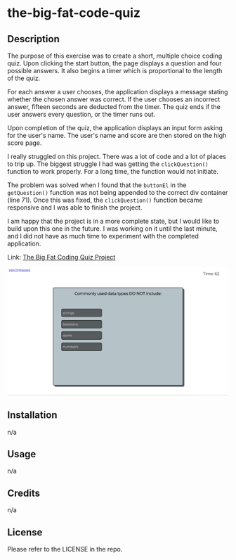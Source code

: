 # the-big-fat-code-quiz

## Description

The purpose of this exercise was to create a short, multiple choice coding quiz. Upon clicking the start button, the page displays a question and four possible answers. It also begins a timer which is proportional to the length of the quiz. 

For each answer a user chooses, the application displays a message stating whether the chosen answer was correct. If the user chooses an incorrect answer, fifteen seconds are deducted from the timer. The quiz ends if the user answers every question, or the timer runs out.

Upon completion of the quiz, the application displays an input form asking for the user's name. The user's name and score are then stored on the high score page.

I really struggled on this project. There was a lot of code and a lot of places to trip up. The biggest struggle I had was getting the `clickQuestion()` function to work properly. For a long time, the function would not initiate. 

The problem was solved when I found that the `buttonEl` in the `getQuestion()` function was not being appended to the correct div container (line 71). Once this was fixed, the `clickQuestion()` function became responsive and I was able to finish the project.

I am happy that the project is in a more complete state, but I would like to build upon this one in the future. I was working on it until the last minute, and I did not have as much time to experiment with the completed application.

Link: [The Big Fat Coding Quiz Project](https://zberkley88.github.io/the-big-fat-code-quiz/)

![The Big Fat Coding Quiz Project](./assets/images/Screenshot%202022-10-11%20225637.jpg)


## Installation

n/a 

## Usage

 n/a

## Credits

n/a 

## License

Please refer to the LICENSE in the repo.